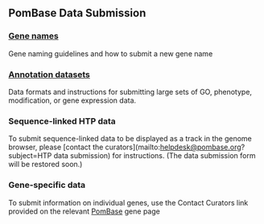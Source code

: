 ## PomBase Data Submission

### [Gene names](submit-data/gene-names)

Gene naming guidelines and how to submit a new gene name

### [Annotation datasets](submit-data/bulk-annotation)

Data formats and instructions for submitting large sets of GO,
phenotype, modification, or gene expression data.

### Sequence-linked HTP data

<!-- [Sequence-linked HTP data](htp-seq-data) correct form link and restore this when form available -->

To submit sequence-linked data to be displayed as a track in the
genome browser, please [contact the curators](mailto:helpdesk@pombase.org?subject=HTP data submission) for
instructions. (The data submission form will be restored soon.)

### Gene-specific data

To submit information on individual genes, use the Contact Curators
link provided on the relevant [PomBase](http://www.pombase.org/) gene
page
